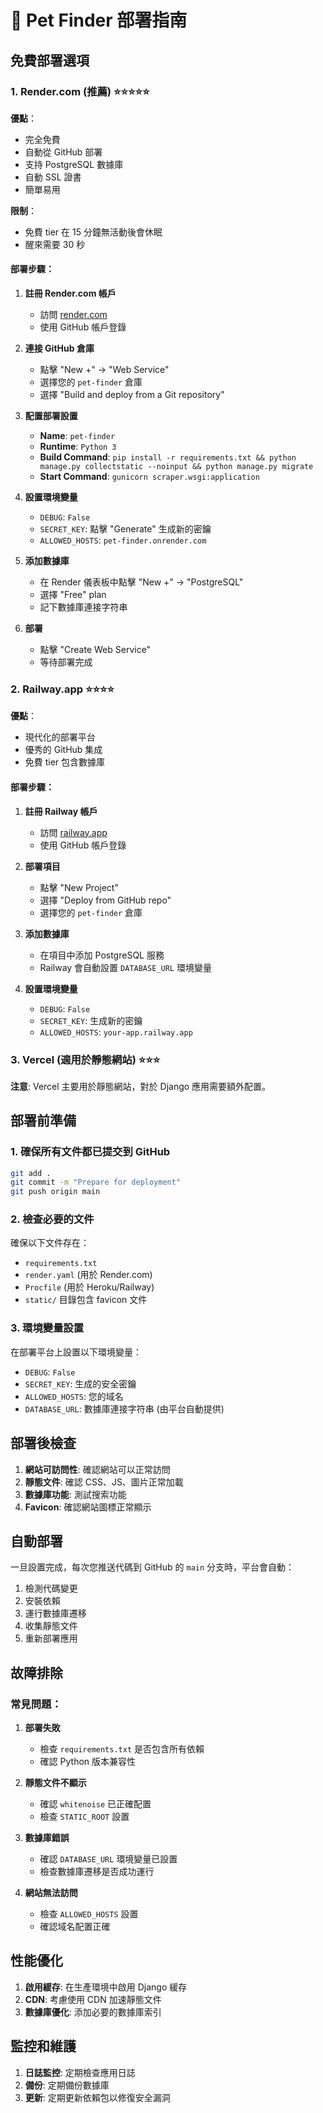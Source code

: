 # 🚀 Pet Finder 部署指南

## 免費部署選項

### 1. Render.com (推薦) ⭐⭐⭐⭐⭐

**優點**：
- 完全免費
- 自動從 GitHub 部署
- 支持 PostgreSQL 數據庫
- 自動 SSL 證書
- 簡單易用

**限制**：
- 免費 tier 在 15 分鐘無活動後會休眠
- 醒來需要 30 秒

#### 部署步驟：

1. **註冊 Render.com 帳戶**
   - 訪問 [render.com](https://render.com)
   - 使用 GitHub 帳戶登錄

2. **連接 GitHub 倉庫**
   - 點擊 "New +" → "Web Service"
   - 選擇您的 `pet-finder` 倉庫
   - 選擇 "Build and deploy from a Git repository"

3. **配置部署設置**
   - **Name**: `pet-finder`
   - **Runtime**: `Python 3`
   - **Build Command**: `pip install -r requirements.txt && python manage.py collectstatic --noinput && python manage.py migrate`
   - **Start Command**: `gunicorn scraper.wsgi:application`

4. **設置環境變量**
   - `DEBUG`: `False`
   - `SECRET_KEY`: 點擊 "Generate" 生成新的密鑰
   - `ALLOWED_HOSTS`: `pet-finder.onrender.com`

5. **添加數據庫**
   - 在 Render 儀表板中點擊 "New +" → "PostgreSQL"
   - 選擇 "Free" plan
   - 記下數據庫連接字符串

6. **部署**
   - 點擊 "Create Web Service"
   - 等待部署完成

### 2. Railway.app ⭐⭐⭐⭐

**優點**：
- 現代化的部署平台
- 優秀的 GitHub 集成
- 免費 tier 包含數據庫

#### 部署步驟：

1. **註冊 Railway 帳戶**
   - 訪問 [railway.app](https://railway.app)
   - 使用 GitHub 帳戶登錄

2. **部署項目**
   - 點擊 "New Project"
   - 選擇 "Deploy from GitHub repo"
   - 選擇您的 `pet-finder` 倉庫

3. **添加數據庫**
   - 在項目中添加 PostgreSQL 服務
   - Railway 會自動設置 `DATABASE_URL` 環境變量

4. **設置環境變量**
   - `DEBUG`: `False`
   - `SECRET_KEY`: 生成新的密鑰
   - `ALLOWED_HOSTS`: `your-app.railway.app`

### 3. Vercel (適用於靜態網站) ⭐⭐⭐

**注意**: Vercel 主要用於靜態網站，對於 Django 應用需要額外配置。

## 部署前準備

### 1. 確保所有文件都已提交到 GitHub

```bash
git add .
git commit -m "Prepare for deployment"
git push origin main
```

### 2. 檢查必要的文件

確保以下文件存在：
- `requirements.txt`
- `render.yaml` (用於 Render.com)
- `Procfile` (用於 Heroku/Railway)
- `static/` 目錄包含 favicon 文件

### 3. 環境變量設置

在部署平台上設置以下環境變量：
- `DEBUG`: `False`
- `SECRET_KEY`: 生成的安全密鑰
- `ALLOWED_HOSTS`: 您的域名
- `DATABASE_URL`: 數據庫連接字符串 (由平台自動提供)

## 部署後檢查

1. **網站可訪問性**: 確認網站可以正常訪問
2. **靜態文件**: 確認 CSS、JS、圖片正常加載
3. **數據庫功能**: 測試搜索功能
4. **Favicon**: 確認網站圖標正常顯示

## 自動部署

一旦設置完成，每次您推送代碼到 GitHub 的 `main` 分支時，平台會自動：
1. 檢測代碼變更
2. 安裝依賴
3. 運行數據庫遷移
4. 收集靜態文件
5. 重新部署應用

## 故障排除

### 常見問題：

1. **部署失敗**
   - 檢查 `requirements.txt` 是否包含所有依賴
   - 確認 Python 版本兼容性

2. **靜態文件不顯示**
   - 確認 `whitenoise` 已正確配置
   - 檢查 `STATIC_ROOT` 設置

3. **數據庫錯誤**
   - 確認 `DATABASE_URL` 環境變量已設置
   - 檢查數據庫遷移是否成功運行

4. **網站無法訪問**
   - 檢查 `ALLOWED_HOSTS` 設置
   - 確認域名配置正確

## 性能優化

1. **啟用緩存**: 在生產環境中啟用 Django 緩存
2. **CDN**: 考慮使用 CDN 加速靜態文件
3. **數據庫優化**: 添加必要的數據庫索引

## 監控和維護

1. **日誌監控**: 定期檢查應用日誌
2. **備份**: 定期備份數據庫
3. **更新**: 定期更新依賴包以修復安全漏洞
